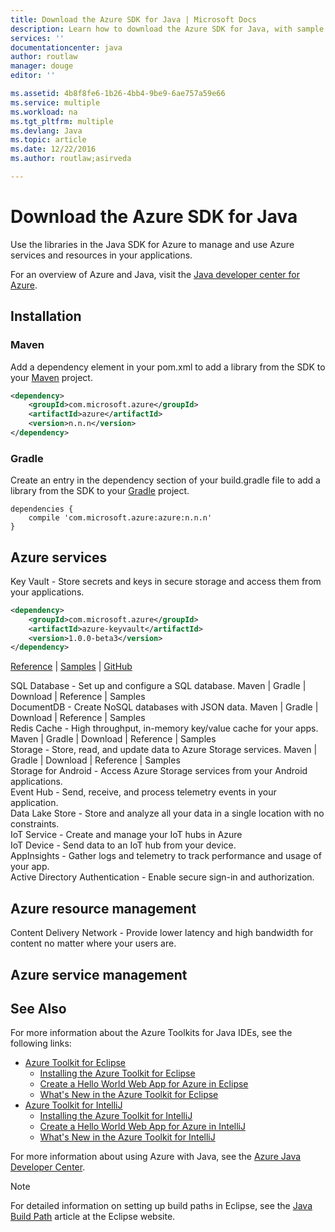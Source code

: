 ```yaml
---
title: Download the Azure SDK for Java | Microsoft Docs
description: Learn how to download the Azure SDK for Java, with sample code provided for Maven projects.
services: ''
documentationcenter: java
author: routlaw
manager: douge
editor: ''

ms.assetid: 4b8f8fe6-1b26-4bb4-9be9-6ae757a59e66
ms.service: multiple
ms.workload: na
ms.tgt_pltfrm: multiple
ms.devlang: Java
ms.topic: article
ms.date: 12/22/2016
ms.author: routlaw;asirveda

---
```

# Download the Azure SDK for Java

Use the libraries in the Java SDK for Azure to manage and use Azure services and resources in your applications.  
   
For an overview of Azure and Java, visit the [Java developer center for Azure](https://azure.microsoft.com/en-us/develop/java).

## Installation

### Maven

Add a dependency element in your pom.xml to add a library from the SDK to your [Maven](https://maven.apache.org) project.  

```XML
<dependency>
    <groupId>com.microsoft.azure</groupId>
    <artifactId>azure</artifactId>
    <version>n.n.n</version>
</dependency>
``` 
### Gradle

Create an entry in the dependency section of your build.gradle file to add a library from the SDK to your [Gradle](https://gradle.org) project.

```
dependencies {
    compile 'com.microsoft.azure:azure:n.n.n'
}
```

## Azure services

Key Vault - Store secrets and keys in secure storage and access them from your applications. 

```XML
<dependency>
    <groupId>com.microsoft.azure</groupId>
    <artifactId>azure-keyvault</artifactId>
    <version>1.0.0-beta3</version>
</dependency>
```
   

[Reference](test.md) | [Samples](test.md) | [GitHub](test.md)  

SQL Database - Set up and configure a SQL database. Maven | Gradle | Download | Reference | Samples   
DocumentDB - Create NoSQL databases with JSON data. Maven | Gradle | Download | Reference | Samples  
Redis Cache - High throughput, in-memory key/value cache for your apps. Maven | Gradle | Download | Reference | Samples  
Storage - Store, read, and update data to Azure Storage services. Maven | Gradle | Download | Reference | Samples  
Storage for Android - Access Azure Storage services from your Android applications.  
Event Hub - Send, receive, and process telemetry events in your application.  
Data Lake Store - Store and analyze all your data in a single location with no constraints.  
IoT Service - Create and manage your IoT hubs in Azure   
IoT Device - Send data to an IoT hub from your device.  
AppInsights - Gather logs and telemetry to track performance and usage of your app.  
Active Directory Authentication - Enable secure sign-in and authorization.  


## Azure resource management
Content Delivery Network - Provide lower latency and high bandwidth for content no matter where your users are.


## Azure service management



## See Also
For more information about the Azure Toolkits for Java IDEs, see the following links:

* [Azure Toolkit for Eclipse]
  * [Installing the Azure Toolkit for Eclipse]
  * [Create a Hello World Web App for Azure in Eclipse]
  * [What's New in the Azure Toolkit for Eclipse]
* [Azure Toolkit for IntelliJ]
  * [Installing the Azure Toolkit for IntelliJ]
  * [Create a Hello World Web App for Azure in IntelliJ]
  * [What's New in the Azure Toolkit for IntelliJ]

For more information about using Azure with Java, see the [Azure Java Developer Center].

> [!NOTE]
> For detailed information on setting up build paths in Eclipse, see the [Java Build Path] article at the Eclipse website.
>

<!-- URL List -->

[Azure Toolkit for Eclipse]: ./azure-toolkit-for-eclipse.md
[Azure Toolkit for IntelliJ]: ./azure-toolkit-for-intellij.md
[Create a Hello World Web App for Azure in Eclipse]: ./app-service-web/app-service-web-eclipse-create-hello-world-web-app.md
[Create a Hello World Web App for Azure in IntelliJ]: ./app-service-web/app-service-web-intellij-create-hello-world-web-app.md
[Installing the Azure Toolkit for Eclipse]: ./azure-toolkit-for-eclipse-installation.md
[Installing the Azure Toolkit for IntelliJ]: ./azure-toolkit-for-intellij-installation.md
[What's New in the Azure Toolkit for Eclipse]: ./azure-toolkit-for-eclipse-whats-new.md
[What's New in the Azure Toolkit for IntelliJ]: ./azure-toolkit-for-intellij-whats-new.md

[Azure Java Developer Center]: http://go.microsoft.com/fwlink/?LinkID=699547
[Azure Libraries Repository on Maven]: http://go.microsoft.com/fwlink/?LinkID=286274
[Java Build Path]: http://help.eclipse.org/luna/index.jsp?topic=%2Forg.eclipse.jdt.doc.user%2Freference%2Fref-properties-build-path.htm
[license]: http://www.apache.org/licenses/LICENSE-2.0.html
[maven-getting-started]: http://go.microsoft.com/fwlink/?LinkID=622998